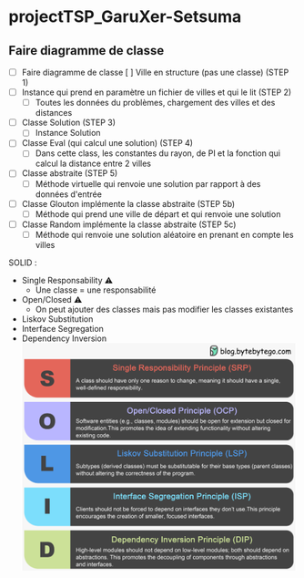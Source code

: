 # projectTSP_GaruXer-Setsuma

## Faire diagramme de classe
* [ ] Faire diagramme de classe
[ ] Ville en structure (pas une classe) (STEP 1)
* [ ] Instance qui prend en paramètre un fichier de villes et qui le lit (STEP 2)
  * [ ] Toutes les données du problèmes, chargement des villes et des distances
* [ ] Classe Solution (STEP 3)
  * [ ] Instance Solution
* [ ] Classe Eval (qui calcul une solution) (STEP 4)
  * [ ] Dans cette class, les constantes du rayon, de PI et la fonction qui calcul la distance entre 2 villes
* [ ] Classe abstraite (STEP 5)
  * [ ] Méthode virtuelle qui renvoie une solution par rapport à des données d'entrée 
* [ ] Classe Glouton implémente la classe abstraite (STEP 5b)
  * [ ] Méthode qui prend une ville de départ et qui renvoie une solution 
* [ ] Classe Random implémente la classe abstraite (STEP 5c)
  * [ ] Méthode qui renvoie une solution aléatoire en prenant en compte les villes

SOLID : 
* Single Responsability :warning:
  * Une classe = une responsabilité 
* Open/Closed :warning:
  * On peut ajouter des classes mais pas modifier les classes existantes
* Liskov Substitution
* Interface Segregation
* Dependency Inversion
![img.png](assets/img.png)